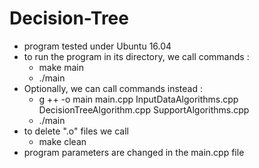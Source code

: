 # Decision-Tree

- program tested under Ubuntu 16.04
- to run the program in its directory, we call commands :
  - make main
  - ./main
- Optionally, we can call commands instead :
  - g ++ -o main main.cpp InputDataAlgorithms.cpp DecisionTreeAlgorithm.cpp SupportAlgorithms.cpp
  - ./main
- to delete ".o" files we call
  - make clean
- program parameters are changed in the main.cpp file


